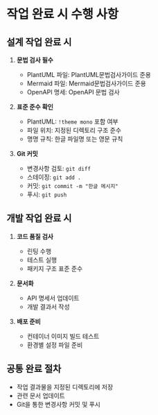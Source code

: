 # 작업 완료 시 수행 사항

## 설계 작업 완료 시
1. **문법 검사 필수**
   - PlantUML 파일: PlantUML문법검사가이드 준용
   - Mermaid 파일: Mermaid문법검사가이드 준용
   - OpenAPI 명세: OpenAPI 문법 검사

2. **표준 준수 확인**
   - PlantUML: `!theme mono` 포함 여부
   - 파일 위치: 지정된 디렉토리 구조 준수
   - 명명 규칙: 한글 파일명 또는 영문 규칙

3. **Git 커밋**
   - 변경사항 검토: `git diff`
   - 스테이징: `git add .`
   - 커밋: `git commit -m "한글 메시지"`
   - 푸시: `git push`

## 개발 작업 완료 시
1. **코드 품질 검사**
   - 린팅 수행
   - 테스트 실행
   - 패키지 구조 표준 준수

2. **문서화**
   - API 명세서 업데이트
   - 개발 결과서 작성

3. **배포 준비**
   - 컨테이너 이미지 빌드 테스트
   - 환경별 설정 파일 준비

## 공통 완료 절차
- 작업 결과물을 지정된 디렉토리에 저장
- 관련 문서 업데이트
- Git을 통한 변경사항 커밋 및 푸시